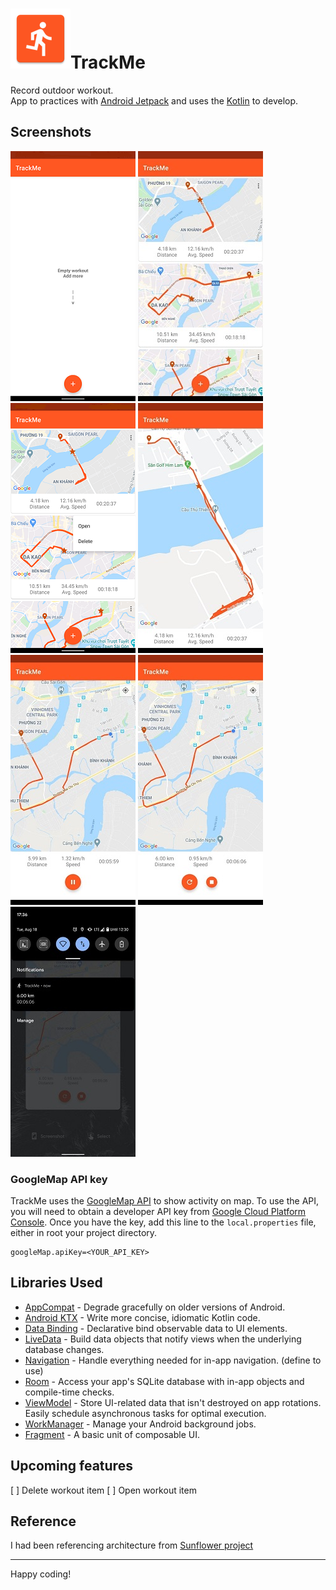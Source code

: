 ![Icon](screenshots/ic_launcher.png "Icon")TrackMe 
=================
Record outdoor workout.<br>
App to practices with [Android Jetpack](https://developer.android.com/jetpack/components) and uses the [Kotlin](https://developer.android.com/kotlin) to develop.<br>

Screenshots
-----------

![Main screen empty](screenshots/main_screen_empty.png "Main screen empty")
![History workout](screenshots/main_history_workout.png "History workout")
![History workout options](screenshots/main_options.png "History workout")
![History workout details](screenshots/history_workout_details.jpg "History workout")
![Record screen](screenshots/workout_recording.jpg "Workout recording")
![Pause screen](screenshots/workout_pause.jpg "Workout pause")
![Notification](screenshots/notification.jpg "Workout notification")

### GoogleMap API key

TrackMe uses the [GoogleMap API](https://developers.google.com/maps/documentation/android-sdk/overview) to show activity on map.
To use the API, you will need to obtain a developer API key from [Google Cloud Platform Console](https://cloud.google.com/console/google/maps-apis/overview).
Once you have the key, add this line to the `local.properties` file, either in root your project directory.

```
googleMap.apiKey=<YOUR_API_KEY>
```

Libraries Used
--------------

* [AppCompat][1] - Degrade gracefully on older versions of Android.
* [Android KTX][2] - Write more concise, idiomatic Kotlin code.
* [Data Binding][3] - Declarative bind observable data to UI elements.
* [LiveData][4] - Build data objects that notify views when the underlying database changes.
* [Navigation][5] - Handle everything needed for in-app navigation. (define to use)
* [Room][6] - Access your app's SQLite database with in-app objects and compile-time checks.
* [ViewModel][7] - Store UI-related data that isn't destroyed on app rotations. Easily schedule asynchronous tasks for optimal execution.
* [WorkManager][8] - Manage your Android background jobs.
* [Fragment][9] - A basic unit of composable UI.

Upcoming features
-------

[ ] Delete workout item
[ ] Open workout item

Reference
-------
I had been referencing architecture from [Sunflower project](https://github.com/android/sunflower)<br>

-------
Happy coding!

[1]: https://developer.android.com/topic/libraries/support-library/packages#v7-appcompat
[2]: https://developer.android.com/kotlin/ktx
[3]: https://developer.android.com/topic/libraries/data-binding/
[4]: https://developer.android.com/topic/libraries/architecture/livedata
[5]: https://developer.android.com/topic/libraries/architecture/navigation
[6]: https://developer.android.com/topic/libraries/architecture/room
[7]: https://developer.android.com/topic/libraries/architecture/viewmodel
[8]: https://developer.android.com/topic/libraries/architecture/workmanager
[9]: https://developer.android.com/guide/components/fragments